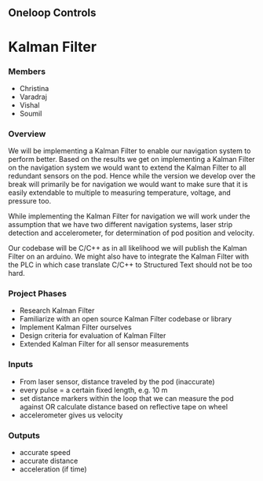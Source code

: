 ## Oneloop Controls
# Kalman Filter

### Members
* Christina
* Varadraj
* Vishal
* Soumil

### Overview
We will be implementing a Kalman Filter to enable our navigation system to perform better. Based on the results we get on implementing a Kalman Filter on the navigation system we would want to extend the Kalman Filter to all redundant sensors on the pod. Hence while the version we develop over the break will primarily be for navigation we would want to make sure that it is easily extendable to multiple to measuring temperature, voltage, and pressure too.

While implementing the Kalman Filter for navigation we will work under the assumption that we have two different navigation systems, laser strip detection and accelerometer, for determination of pod position and velocity.

Our codebase will be C/C++ as in all likelihood we will publish the Kalman Filter on an arduino. We might also have to integrate the Kalman Filter with the PLC in which case translate C/C++ to Structured Text should not be too hard.

### Project Phases
* Research Kalman Filter
* Familiarize with an open source Kalman Filter codebase or library
* Implement Kalman Filter ourselves
* Design criteria for evaluation of Kalman Filter
* Extended Kalman Filter for all sensor measurements

### Inputs
* From laser sensor, distance traveled by the pod (inaccurate)
* every pulse = a certain fixed length, e.g. 10 m
* set distance markers within the loop that we can measure the pod against OR calculate distance based on reflective tape on wheel
* accelerometer gives us velocity

### Outputs
* accurate speed 
* accurate distance
* acceleration (if time)